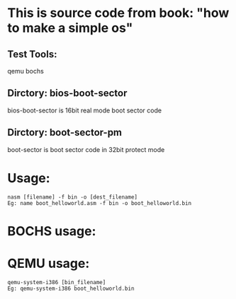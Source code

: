 #  This is source code from book: "how to make a simple os"

## Test Tools:
   qemu
   bochs

## Dirctory: bios-boot-sector
  bios-boot-sector is 16bit real mode boot sector code

## Dirctory: boot-sector-pm
  boot-sector is boot sector code in 32bit protect mode

#  Usage:
    nasm [filename] -f bin -o [dest_filename]
    Eg: name boot_helloworld.asm -f bin -o boot_helloworld.bin


#  BOCHS usage:


#  QEMU usage:
    qemu-system-i386 [bin_filename]
    Eg: qemu-system-i386 boot_helloworld.bin


